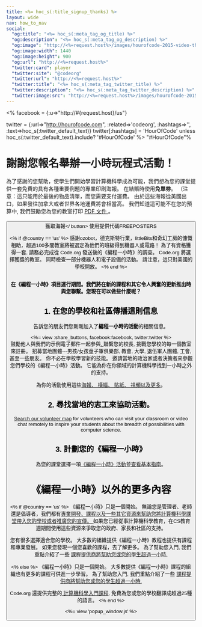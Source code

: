 ```yaml
---
title: <%= hoc_s(:title_signup_thanks) %>
layout: wide
nav: how_to_nav
social:
  "og:title": "<%= hoc_s(:meta_tag_og_title) %>"
  "og:description": "<%= hoc_s(:meta_tag_og_description) %>"
  "og:image": "http://<%=request.host%>/images/hourofcode-2015-video-thumbnail.png"
  "og:image:width": 1440
  "og:image:height": 900
  "og:url": "http://<%=request.host%>"
  "twitter:card": player
  "twitter:site": "@codeorg"
  "twitter:url": "http://<%=request.host%>"
  "twitter:title": "<%= hoc_s(:meta_tag_twitter_title) %>"
  "twitter:description": "<%= hoc_s(:meta_tag_twitter_description) %>"
  "twitter:image:src": "http://<%=request.host%>/images/hourofcode-2015-video-thumbnail.png"
---
```

<% facebook = {:u=>"http://#{request.host}/us"}

twitter = {:url=>"http://hourofcode.com", :related=>'codeorg', :hashtags=>'', :text=>hoc_s(:twitter_default_text)} twitter[:hashtags] = 'HourOfCode' unless hoc_s(:twitter_default_text).include? '#HourOfCode' %> "#HourOfCode"%

# 謝謝您報名舉辦一小時玩程式活動！

為了感謝的您幫助，使學生們開始學習計算機科學成為可能，我們想為您的課堂提供一套免費的具有各種重要例題的專業印刷海報。 在結賬時使用**免單劵**。 （注意：這只能用於最後的物品清單，而您需要支付運費。 由於這些海報從美國出口，如果發往加拿大或者世界各地運費將會相當高。 我們知道這可能不在您的預算中, 我們鼓勵您為您的教室打印 [ PDF 文件 ](https://code.org/inspire)。   
<br /> <button> 獲取海報</ button> </a> 使用提供代碼FREEPOSTERS</p> 

<p>
  <% if @country == 'us' %> 感謝ozobot，德克斯特行業，littleBits和奇幻工房的慷慨相助，超過100多間教室將被選定為他們的班級得到機器人或電路！ 為了有資格獲得一套, 請務必完成從 Code.org 發送後的《編程一小時》的調查。 Code.org 將選擇獲獎的教室。 同時檢查一部分機器人和電子設備的活動。 請注意，這只對美國的學校開放。 <% end %>
</p>

<p>
  <br /> <strong>在《編程一小時》項目運行期間。我們將在新的課程和其它令人興奮的更新推出時與您聯繫。您現在可以做些什麼呢？ </strong>
</p>

<h2>
  1. 在您的學校和社區傳播這則信息
</h2>

<p>
  告訴您的朋友們您剛剛加入了<strong>編程一小時的活動</strong>的相關信息。
</p>

<p>
  <%= view :share_buttons, facebook:facebook, twitter:twitter %> <br /> 鼓勵他人與我們的示例電子郵件一起參與<a href="%= resolve_url('/promote/resources#sample-emails')%">. </a>聯繫您的校長, 挑戰您學校的每一個教室來註冊。 招募當地團體---男孩/女孩童子軍俱樂部, 教會, 大學, 退伍軍人團體, 工會, 甚至一些朋友。 你不必在學校學習新的技能。 邀請當地的政治家或者決策者來參觀您們學校的《編程一小時》活動。 它能為你在你領域的計算機科學找到一小時之外的支持。
</p>

<p>
  為你的活動使用這些<a href="%= resolve_url('/promote/resources') %">海報、 橫幅、 貼紙、 視頻以及更多</a>。
</p>

<h2>
  2. 尋找當地的志工來協助活動。
</h2>

<p>
  <a href="%= codeorg_url('/volunteer/local') %">Search our volunteer map</a> for volunteers who can visit your classroom or video chat remotely to inspire your students about the breadth of possibilities with computer science.
</p>

<h2>
  3. 計劃您的《編程一小時》
</h2>

<p>
  為您的課堂選擇一項<a href="https://hourofcode.com/learn">《編程一小時》活動</a>並<a href="%= resolve_url('/how-to') %">查看基本指南</a>。
</p>

<h1>
  《編程一小時》以外的更多內容
</h1>

<p>
  <% if @country == 'us' %> 《編程一小時》只是一個開始。 無論您是管理者、老師還是倡導者，我們都有<a href="https://code.org/yourschool">專業開發、課程以及一些其它資源來幫助您將計算機科學課堂帶入您的學校或者推廣您的宣傳。 </a>如果您已經從事計算機科學教育，在CS教育週期間使用這些資源來爭取您的政府、家長和社區的支持。
</p>

<p>
  您有很多選擇適合您的學校。 大多數的組織提供《編程一小時》教程也提供有課程和專業發展。 如果您發現一個您喜歡的課程，去了解更多。 為了幫助您入門, 我們重點介紹了一些 <a href="https://hourofcode.com/beyond"> 課程提供商將幫助您或您的學生超過一小時. </a>
</p>

<p>
  <% else %> 《編程一小時》只是一個開始。 大多數提供《編程一小時》課程的組織也有更多的課程可供進一步學習。 為了幫助您入門, 我們重點介紹了一些 <a href="https://hourofcode.com/beyond"> 課程提供商將幫助您或您的學生超過一小時. </a>
</p>

<p>
  Code.org 還提供完整的<a href="https://code.org/educate/curriculum/cs-fundamentals-international"> 計算機科學入門課程</a>, 免費為您或您的學校翻譯成超過25種的語言。 <% end %>
</p>

<p>
  <%= view 'popup_window.js' %>
</p>